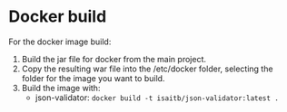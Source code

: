 # Docker build

For the docker image build:
1. Build the jar file for docker from the main project.
2. Copy the resulting war file into the /etc/docker folder, selecting the folder for the image you want to build.
3. Build the image with:
    - json-validator: `docker build -t isaitb/json-validator:latest .` 
